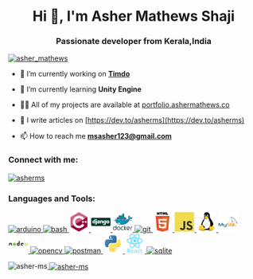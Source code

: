 <h1 align="center">Hi 👋, I'm Asher Mathews Shaji</h1>
<h3 align="center">Passionate developer from Kerala,India</h3>

<!-- <p align="left"> <a href="https://github.com/ryo-ma/github-profile-trophy"><img src="https://github-profile-trophy.vercel.app/?username=asher-ms" alt="asher-ms" /></a> </p> -->

<p align="left"> <a href="https://twitter.com/asher_mathews" target="blank"><img src="https://img.shields.io/twitter/follow/asher_mathews?logo=twitter&style=for-the-badge" alt="asher_mathews" /></a> </p>

- 🔭 I’m currently working on <a href="https://timdo.ashermathews.co">**Timdo**</a>

- 🌱 I’m currently learning **Unity Engine**

- 👨‍💻 All of my projects are available at [portfolio.ashermathews.co](https://portfolio.ashermathews.co)

- 📝 I write articles on [https://dev.to/asherms](https://dev.to/asherms)

- 📫 How to reach me **msasher123@gmail.com**



<!-- BLOG-POST-LIST:START -->
<!-- BLOG-POST-LIST:END -->

<h3 align="left">Connect with me:</h3>
<p align="left">
<a href="https://dev.to/asherms" target="blank"><img align="center" src="https://cdn.jsdelivr.net/npm/simple-icons@3.0.1/icons/dev-dot-to.svg" alt="asherms" height="30" width="40" /></a>
<a href="https://twitter.com/asher_mathews" target="blank"></a>
<a href="https://linkedin.com/in/asher-mathews-shaji-8a2b141bb" target="blank"></a>
</p>

<h3 align="left">Languages and Tools:</h3>
<p align="left"> <a href="https://www.arduino.cc/" target="_blank"> <img src="https://cdn.worldvectorlogo.com/logos/arduino-1.svg" alt="arduino" width="40" height="40"/> </a> <a href="https://www.gnu.org/software/bash/" target="_blank"> <img src="https://www.vectorlogo.zone/logos/gnu_bash/gnu_bash-icon.svg" alt="bash" width="40" height="40"/> </a> <a href="https://www.w3schools.com/cpp/" target="_blank"> <img src="https://raw.githubusercontent.com/devicons/devicon/master/icons/cplusplus/cplusplus-original.svg" alt="cplusplus" width="40" height="40"/> </a> <a href="https://www.w3schools.com/css/" target="_blank">  </a> <a href="https://www.djangoproject.com/" target="_blank"> <img src="https://raw.githubusercontent.com/devicons/devicon/master/icons/django/django-original.svg" alt="django" width="40" height="40"/> </a> <a href="https://www.docker.com/" target="_blank"> <img src="https://raw.githubusercontent.com/devicons/devicon/master/icons/docker/docker-original-wordmark.svg" alt="docker" width="40" height="40"/> </a> <a href="https://git-scm.com/" target="_blank"> <img src="https://www.vectorlogo.zone/logos/git-scm/git-scm-icon.svg" alt="git" width="40" height="40"/> </a> <a href="https://www.w3.org/html/" target="_blank"> <img src="https://raw.githubusercontent.com/devicons/devicon/master/icons/html5/html5-original-wordmark.svg" alt="html5" width="40" height="40"/> </a> <a href="https://developer.mozilla.org/en-US/docs/Web/JavaScript" target="_blank"> <img src="https://raw.githubusercontent.com/devicons/devicon/master/icons/javascript/javascript-original.svg" alt="javascript" width="40" height="40"/> </a> <a href="https://www.linux.org/" target="_blank"> <img src="https://raw.githubusercontent.com/devicons/devicon/master/icons/linux/linux-original.svg" alt="linux" width="40" height="40"/> </a> <a href="https://www.mysql.com/" target="_blank"> <img src="https://raw.githubusercontent.com/devicons/devicon/master/icons/mysql/mysql-original-wordmark.svg" alt="mysql" width="40" height="40"/> </a> <a href="https://nodejs.org" target="_blank"> <img src="https://raw.githubusercontent.com/devicons/devicon/master/icons/nodejs/nodejs-original-wordmark.svg" alt="nodejs" width="40" height="40"/> </a> <a href="https://opencv.org/" target="_blank"> <img src="https://www.vectorlogo.zone/logos/opencv/opencv-icon.svg" alt="opencv" width="40" height="40"/> </a> <a href="https://postman.com" target="_blank"> <img src="https://www.vectorlogo.zone/logos/getpostman/getpostman-icon.svg" alt="postman" width="40" height="40"/> </a> <a href="https://www.python.org" target="_blank"> <img src="https://raw.githubusercontent.com/devicons/devicon/master/icons/python/python-original.svg" alt="python" width="40" height="40"/> </a> <a href="https://reactjs.org/" target="_blank"> <img src="https://raw.githubusercontent.com/devicons/devicon/master/icons/react/react-original-wordmark.svg" alt="react" width="40" height="40"/> </a> <a href="https://www.sqlite.org/" target="_blank"> <img src="https://www.vectorlogo.zone/logos/sqlite/sqlite-icon.svg" alt="sqlite" width="40" height="40"/> </a> <a href="https://www.typescriptlang.org/" target="_blank"> 

<p><img align="left" src="https://github-readme-stats.vercel.app/api/top-langs?username=asher-ms&show_icons=true&locale=en&layout=compact" alt="asher-ms" /></p>

<p>&nbsp;<img align="center" src="https://github-readme-stats.vercel.app/api?username=asher-ms&show_icons=true&locale=en" alt="asher-ms" /></p>
<!-- 
<p><img align="center" src="https://github-readme-streak-stats.herokuapp.com/?user=asher-ms&" alt="asher-ms" /></p> -->
<!-- 
# Blog posts -->

<!-- BLOG-POST-LIST:START -->
<!-- BLOG-POST-LIST:END -->
